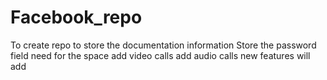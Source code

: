 # Facebook_repo
 To create repo to store the documentation information
 Store the password field
 need for the space 
add video calls
add audio calls
new features will add
